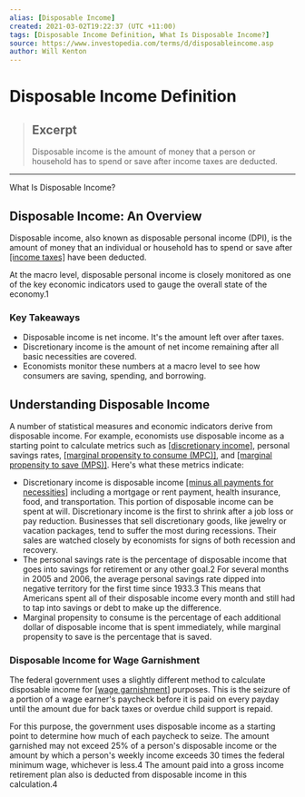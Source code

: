 ```yaml
---
alias: [Disposable Income]
created: 2021-03-02T19:22:37 (UTC +11:00)
tags: [Disposable Income Definition, What Is Disposable Income?]
source: https://www.investopedia.com/terms/d/disposableincome.asp
author: Will Kenton
---
```


# Disposable Income Definition

> ## Excerpt
> Disposable income is the amount of money that a person or household has to spend or save after income taxes are deducted.

---

What Is Disposable Income?
## Disposable Income: An Overview

Disposable income, also known as disposable personal income (DPI), is the amount of money that an individual or household has to spend or save after [[income taxes]](https://www.investopedia.com/terms/i/incometax.asp) have been deducted.

At the macro level, disposable personal income is closely monitored as one of the key economic indicators used to gauge the overall state of the economy.1

### Key Takeaways

-   Disposable income is net income. It's the amount left over after taxes.
-   Discretionary income is the amount of net income remaining after all basic necessities are covered.
-   Economists monitor these numbers at a macro level to see how consumers are saving, spending, and borrowing.

## Understanding Disposable Income

A number of statistical measures and economic indicators derive from disposable income. For example, economists use disposable income as a starting point to calculate metrics such as [[discretionary income]](https://www.investopedia.com/terms/d/discretionaryincome.asp), personal savings rates, [[marginal propensity to consume (MPC)]](https://www.investopedia.com/terms/m/marginalpropensitytoconsume.asp), and [[marginal propensity to save (MPS)]](https://www.investopedia.com/terms/m/marginal-propensity-save.asp). Here's what these metrics indicate:

-   Discretionary income is disposable income [[minus all payments for necessities]](https://www.investopedia.com/ask/answers/033015/what-difference-between-disposable-income-and-discretionary-income.asp) including a mortgage or rent payment, health insurance, food, and transportation. This portion of disposable income can be spent at will. Discretionary income is the first to shrink after a job loss or pay reduction. Businesses that sell discretionary goods, like jewelry or vacation packages, tend to suffer the most during recessions. Their sales are watched closely by economists for signs of both recession and recovery.
-   The personal savings rate is the percentage of disposable income that goes into savings for retirement or any other goal.2 For several months in 2005 and 2006, the average personal savings rate dipped into negative territory for the first time since 1933.3 This means that Americans spent all of their disposable income every month and still had to tap into savings or debt to make up the difference.
-   Marginal propensity to consume is the percentage of each additional dollar of disposable income that is spent immediately, while marginal propensity to save is the percentage that is saved.

### Disposable Income for Wage Garnishment

The federal government uses a slightly different method to calculate disposable income for [[wage garnishment]](https://www.investopedia.com/terms/g/garnishment.asp) purposes. This is the seizure of a portion of a wage earner's paycheck before it is paid on every payday until the amount due for back taxes or overdue child support is repaid.

For this purpose, the government uses disposable income as a starting point to determine how much of each paycheck to seize. The amount garnished may not exceed 25% of a person's disposable income or the amount by which a person's weekly income exceeds 30 times the federal minimum wage, whichever is less.4 The amount paid into a gross income retirement plan also is deducted from disposable income in this calculation.4

